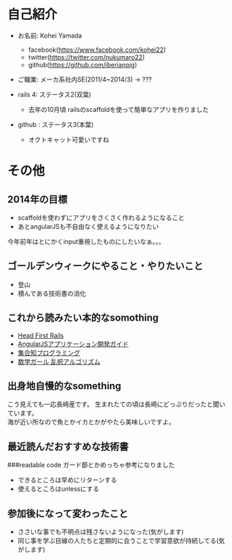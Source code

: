 # 自己紹介
* お名前: Kohei Yamada
  - facebook(https://www.facebook.com/kohei22)  
  - twitter(https://twitter.com/nukumaro22)
  - github(https://github.com/iberianpig)

* ご職業: メーカ系社内SE(2011/4~2014/3) -> ??? 

* rails 4: ステータス2(双葉)
  - 去年の10月頃 railsのscaffoldを使って簡単なアプリを作りました
* github : ステータス3(本葉)
  - オクトキャット可愛いですね

# その他

## 2014年の目標
* scaffoldを使わずにアプリをさくさく作れるようになること
* あとangularJSも不自由なく使えるようになりたい  

今年前年はとにかくinput重視したものにしたいなぁ。。。  
## ゴールデンウィークにやること・やりたいこと
* 登山
* 積んである技術書の消化

## これから読みたい本的なsomothing
* [Head First Rails](http://www.oreilly.co.jp/books/9784873114385/)
* [AngularJSアプリケーション開発ガイド](http://www.oreilly.co.jp/books/9784873116679/) 
* [集合知プログラミング](http://www.oreilly.co.jp/books/9784873113647/)
* [数学ガール 乱択アルゴリズム](http://www.hyuki.com/girl/random.html)

## 出身地自慢的なsomething

こう見えても一応長崎産です。 
生まれたての頃は長崎にどっぷりだったと聞いています。  
海が近い所なので魚とかイカとかがやたら美味しいですよ。

## 最近読んだおすすめな技術書
###readable code
ガード節とかめっちゃ参考になりました  

 * できるところは早めにリターンする  
 * 使えるところはunlessにする

## 参加後になって変わったこと
* ささいな事でも不明点は残さないようになった(気がします)
* 同じ事を学ぶ目線の人たちと定期的に会うことで学習意欲が持続してる(気がします)
